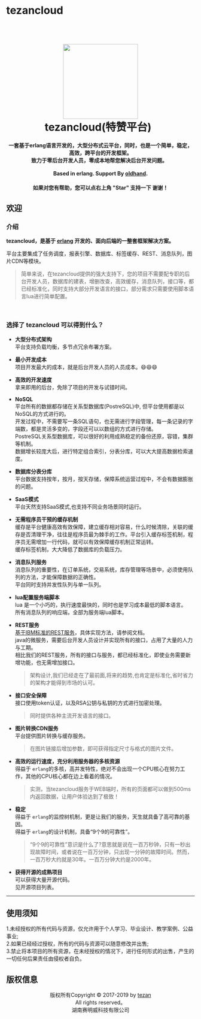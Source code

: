 # tezancloud
<h1 align="center">
  <br>
  <a href="https://github.com/oldhand/tezancloud"><img src="https://github.com/oldhand/images/raw/master/logo/tezan.jpg" width="200"></a>
  <br>
  tezancloud(特赞平台)
  <br>
</h1>

<h4 align="center">
  一套基于erlang语言开发的，大型分布式云平台，同时，也是一个简单，稳定，高效，跨平台的开发框架。<br>
  致力于零后台开发人员，零成本地帮您解决后台开发问题。
  <br><br>
  Based in erlang.
  Support By <a href="https://github.com/oldhand" target="_blank">oldhand</a>.
</h4>
<p align="center">    
    <b>如果对您有帮助，您可以点右上角 "Star" 支持一下 谢谢！</b>
</p>

## 欢迎


### 介绍
**tezancloud，是基于 [erlang](https://erlang.org) 开发的、面向后端的一整套框架解决方案。**

平台主要集成了任务调度，报表引擎、数据库、标签缓存、REST、消息队列，图片CDN等模块。

> 简单来说，在tezancloud提供的强大支持下，您的项目不需要配专职的后台开发人员，数据库的建表，增删改查，高效缓存，消息队列，接口等，都已经标准化，同时支持大部分开发语言的接口，部分需求只需要使用脚本语言lua进行简单配置。

<br>

### 选择了 tezancloud 可以得到什么？
- **大型分布式架构**<br>
  平台支持负载均衡，多节点冗余布署方案。
  
- **最小开发成本**<br>
  项目开发最大的成本，就是后台开发人员的人员成本。:smile::smile::smile:
  
- **高效的开发速度**<br>
  拿来即用的后台，免除了项目的开发与试错时间。
  
- **NoSQL**<br>
  平台所有的数据都存储在关系型数据库(PostreSQL)中, 但平台使用都是以NoSQL的方式进行的。<br>
  开发过程中，不需要写一条SQL语句，也无需进行字段管理，每一条记录的字端数，都是灵活多变的，字段还可以以数组的方式进行存储。<br>
  PostreSQL关系型数据库，可以很好的利用成熟稳定的备份还原，容错，集群等机制。<br>
  数据增长较庞大后，进行特定组合索引，分表分库，可以大大提高数据检索速度。

- **数据库分表分库**<br>
  平台数据支持按年，按月，按天存储，保障系统运营过程中，不会有数据膨胀的问题。

- **SaaS模式**<br>
  平台天然支持SaaS模式,也支持不同业务场景同时运行。
  
- **无需程序员干预的缓存机制**<br>
  缓存是平台健康高效有效保障，建立缓存相对容易，什么时候清除，关联的缓存是否清理干净，往往是程序员最为棘手的工作。平台引入缓存标签机制，程序员无需增加一行代码，就可以有效保障缓存机制正常运转。<br>
  缓存标签机制，大大降低了数据库的负载压力。

- **消息队列服务**<br>
  消息队列的重要性，在订单系统，交易系统，库存管理等场景中，必须使用队列的方法，才能保障数据的正确性。<br>
  平台同时支持并发性队列与单一队列。

- **lua配置服务端脚本**<br>
  lua 是一个小巧的，执行速度最快的，同时也是学习成本最低的脚本语言。<br>
  所有消息队列的响应端，全部为服务端lua脚本。

- **REST服务**<br>
  [基于IBM标准的REST服务](https://www.ibm.com/developerworks/cn/webservices/ws-restful/)，具体实现方法，请参阅文档。<br>
  java的微服务，需要后台开发人员设计并实现所有的接口，占用了大量的人力与工期。<br>
  相比我们的REST服务，所有的接口与服务，都已经标准化，即使业务需要新增功能，也无需增加接口。<br>
  >架构设计,我们已经走在了最前面,将来的趋势,也肯定是标准化,省时省力的架构才能得到市场的认可。

- **接口安全保障**<br>
  接口使用token认证，以及RSA公钥与私钥的方式进行加密处理。
  >同时提供各种主流开发语言的接口。
  
- **图片转换CDN服务**<br>
  平台提供图片转换与缓存服务。
  
  >在图片链接后增加参数，即可获得指定尺寸与格式的图片文件。
  
- **高效的运行速度，充分利用服务器的多核资源**<br>
  得益于 `erlang`的多核，高并发特性，绝对不会出现一个CPU核心在努力工作，其他的CPU核心都在边上看着的情况。
  >实测，当tezancloud服务于WEB端时，所有的页面都可以做到500ms内返回数据，让用户体验达到了极致！
  
- **稳定**<br>
  得益于 `erlang`的监控树机制，更是让我们的服务，天生就具备了高可靠的基因。<br>
  得益于 `erlang`的设计机制，具备“9个9的可靠性”。<br>
  
  > “9个9的可靠性”意识是什么了?意思就是说在一百万秒钟，只有一秒出现故障时间，或者说在一百万分钟，只出现一分钟的故障时间。然而，一百万秒大约就是30年。一百万分钟大约是2000年。

- **获得开源的成熟项目**<br>
  可以获得大量开源代码。<br>
  见开源项目列表。<br>

 

- - -

## 使用须知
1.未经授权的所有代码与资源，仅允许用于个人学习、毕业设计、教学案例、公益事业;<br>
2.如果已经经过授权，所有的代码与资源可以随意修改并出售;<br>
3.禁止将本项目的所有资源，在未经授权的情况下，进行任何形式的出售，产生的一切任何后果责任由侵权者自负。<br>

## 版权信息
<p align="center">    
版权所有Copyright © 2017-2019 by <a href="www.tezan.cn" target="_blank">tezan</a><br>
All rights reserved。<br>
湖南赛明威科技有限公司<br>
</p>

